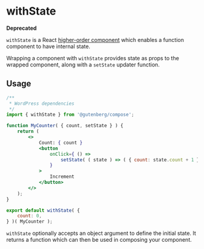 # withState

**Deprecated**

`withState` is a React [higher-order component](https://facebook.github.io/react/docs/higher-order-components.html) which enables a function component to have internal state.

Wrapping a component with `withState` provides state as props to the wrapped component, along with a `setState` updater function.

## Usage

```jsx
/**
 * WordPress dependencies
 */
import { withState } from '@gutenberg/compose';

function MyCounter( { count, setState } ) {
	return (
		<>
			Count: { count }
			<button
				onClick={ () =>
					setState( ( state ) => ( { count: state.count + 1 } ) )
				}
			>
				Increment
			</button>
		</>
	);
}

export default withState( {
	count: 0,
} )( MyCounter );
```

`withState` optionally accepts an object argument to define the initial state. It returns a function which can then be used in composing your component.
